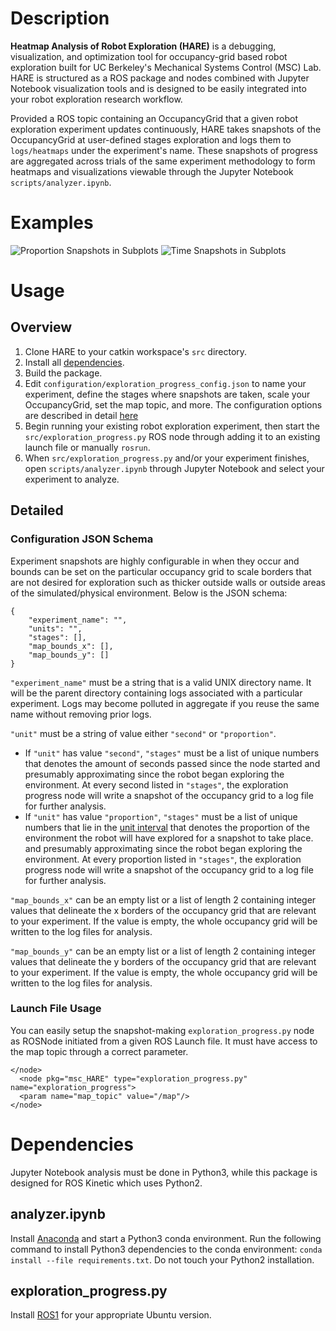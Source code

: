 # Description 
**Heatmap Analysis of Robot Exploration (HARE)** is a debugging, visualization, and optimization tool for occupancy-grid based robot exploration built for UC Berkeley's Mechanical Systems Control (MSC) Lab. HARE is structured as a ROS package and nodes combined with Jupyter Notebook visualization tools and is designed to be easily integrated into your robot exploration research workflow. 

Provided a ROS topic containing an OccupancyGrid that a given robot exploration experiment updates continuously, HARE takes snapshots of the OccupancyGrid at user-defined stages exploration and logs them to ```logs/heatmaps``` under the experiment's name. These snapshots of progress are aggregated across trials of the same experiment methodology to form heatmaps and visualizations viewable through the Jupyter Notebook ```scripts/analyzer.ipynb```. 

# Examples
![Proportion Snapshots in Subplots](media/fazildgr8_proportion_subplot.png)
![Time Snapshots in Subplots](media/fazildgr8_time_subplot.png)
# Usage 
## Overview
1. Clone HARE to your catkin workspace's ```src``` directory. 
2. Install all [dependencies](#Dependencies).
3. Build the package. 
4. Edit ```configuration/exploration_progress_config.json``` to name your experiment, define the stages where snapshots are taken, scale your OccupancyGrid, set the map topic, and more. The configuration options are described in detail [here](#Details)
5. Begin running your existing robot exploration experiment, then start the ```src/exploration_progress.py``` ROS node through adding it to an existing launch file or manually ```rosrun```.
6. When ```src/exploration_progress.py``` and/or your experiment finishes, open ```scripts/analyzer.ipynb``` through Jupyter Notebook and select your experiment to analyze. 

## Detailed
### Configuration JSON Schema
Experiment snapshots are highly configurable in when they occur and bounds can be set on the particular occupancy grid to scale borders that are not desired for exploration such as thicker outside walls or outside areas of the simulated/physical environment. Below is the JSON schema: 
```
{
    "experiment_name": "",
    "units": "",
    "stages": [],
    "map_bounds_x": [],
    "map_bounds_y": []
}
```

```"experiment_name"``` must be a string that is a valid UNIX directory name. It will be the parent directory containing logs associated with a particular experiment. Logs may become polluted in aggregate if you reuse the same name without removing prior logs. 

```"unit"``` must be a string of value either ```"second"``` or ```"proportion"```. 

- If ```"unit"``` has value ```"second"```, ```"stages"``` must be a list of unique numbers that denotes the amount of seconds passed since the node started and presumably approximating since the robot began exploring the environment. At every second listed in ```"stages"```, the exploration progress node will write a snapshot of the occupancy grid to a log file for further analysis. 
- If ```"unit"``` has value ```"proportion"```, ```"stages"``` must be a list of unique numbers that lie in the [unit interval](https://en.wikipedia.org/wiki/Unit_interval) that denotes the proportion of the environment the robot will have explored for a snapshot to take place. and presumably approximating since the robot began exploring the environment. At every proportion listed in ```"stages"```, the exploration progress node will write a snapshot of the occupancy grid to a log file for further analysis. 

```"map_bounds_x"``` can be an empty list or a list of length 2 containing integer values that delineate the x borders of the occupancy grid that are relevant to your experiment. If the value is empty, the whole occupancy grid will be written to the log files for analysis. 

```"map_bounds_y"``` can be an empty list or a list of length 2 containing integer values that delineate the y borders of the occupancy grid that are relevant to your experiment. If the value is empty, the whole occupancy grid will be written to the log files for analysis. 

### Launch File Usage

You can easily setup the snapshot-making ```exploration_progress.py``` node as ROSNode initiated from a given ROS Launch file. It must have access to the map topic through a correct parameter.

```
</node>
  <node pkg="msc_HARE" type="exploration_progress.py" name="exploration_progress">
  <param name="map_topic" value="/map"/>
</node> 
```

# Dependencies 
Jupyter Notebook analysis must be done in Python3, while this package is designed for ROS Kinetic which uses Python2. 

## analyzer.ipynb
Install [Anaconda](https://www.anaconda.com/) and start a Python3 conda environment. Run the following command to install Python3 dependencies to the conda environment: ```conda install --file requirements.txt```. Do not touch your Python2 installation.

## exploration_progress.py
Install [ROS1](http://wiki.ros.org/) for your appropriate Ubuntu version. 
